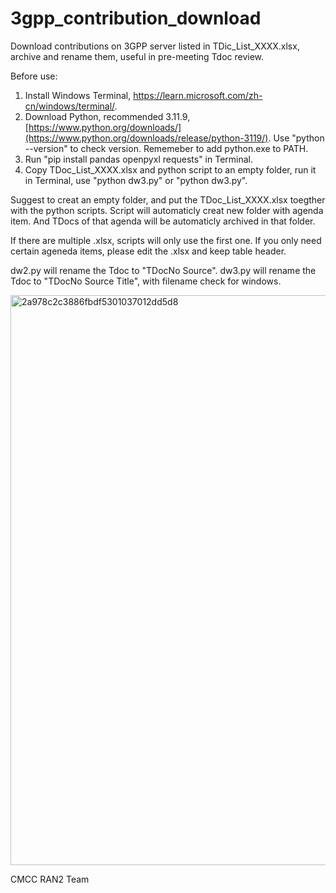 # 3gpp_contribution_download

Download contributions on 3GPP server listed in TDic_List_XXXX.xlsx, archive and rename them, useful in pre-meeting Tdoc review.

Before use:
  1. Install Windows Terminal, https://learn.microsoft.com/zh-cn/windows/terminal/.
  2. Download Python, recommended 3.11.9, [https://www.python.org/downloads/](https://www.python.org/downloads/release/python-3119/). Use "python --version" to check version. Rememeber to add python.exe to PATH.
  3. Run "pip install pandas openpyxl requests" in Terminal.
  4. Copy TDoc_List_XXXX.xlsx and python script to an empty folder, run it in Terminal, use "python dw3.py" or "python dw3.py".

Suggest to creat an empty folder, and put the TDoc_List_XXXX.xlsx toegther with the python scripts. Script will automaticly creat new folder with agenda item. And TDocs of that agenda will be automaticly archived in that folder. 

If there are multiple .xlsx, scripts will only use the first one.
If you only need certain ageneda items, please edit the .xlsx and keep table header.

dw2.py will rename the Tdoc to "TDocNo Source". dw3.py will rename the Tdoc to "TDocNo Source Title", with filename check for windows.

<img width="912" alt="2a978c2c3886fbdf5301037012dd5d8" src="https://github.com/user-attachments/assets/b9718a3b-fbbc-4631-b55d-c93c4635eb81">


CMCC RAN2 Team

